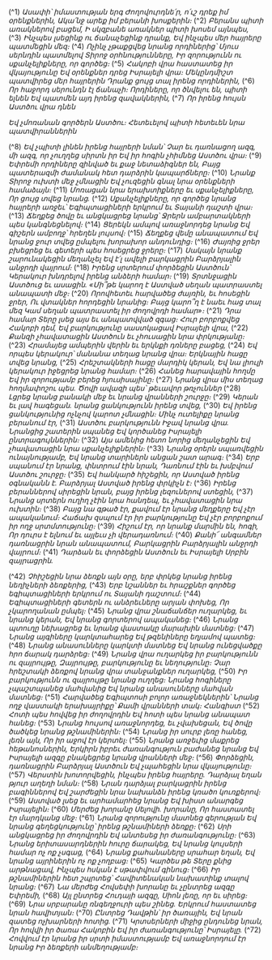 
(^1) _Ասափի՝ իմաստության երգ
Ժողովուրդնե՛ր, ո՛ւշ դրեք իմ օրենքներին,
Ակա՛նջ արեք իմ բերանի խոսքերին։_
(^2) _Բերանս պիտի առակներով բացեմ,
Ի սկզբանե առակներ պիտի խոսեմ այնպես,_
(^3) _Ինչպես լսեցինք ու ճանաչեցինք դրանք,
Եվ ինչպես մեր հայրերը պատմեցին մեզ։_
(^4) _Ոչինչ չթաքցվեց նրանց որդիներից՝
Մյուս սերնդին պատմելով Տիրոջ օրհնությունները,
Իր զորությունն ու սքանչելիքները, որ գործեց։_
(^5) _Հակոբի վրա հաստատեց իր վկայությունը
Եվ օրենքներ դրեց Իսրայելի վրա։
Մեկընդմիշտ պատվիրեց մեր հայրերին
Դրանք ցույց տալ իրենց որդիներին,_
(^6) _Որ հաջորդ սերունդն էլ ճանաչի։
Որդիները, որ ծնվելու են, պիտի ելնեն
Եվ պատմեն այդ իրենց զավակներին,_
(^7) _Որ իրենց հույսն Աստծու վրա դնեն_


_Եվ չմոռանան գործերն Աստծու։
Հետեւելով պիտի հետեւեն նրա պատվիրաններին_

(^8) _Եվ չպիտի լինեն իրենց հայրերի նման՝
Չար եւ դառնացող ազգ, մի ազգ, որ չուղղեց սիրտն իր
Եվ իր հոգին չհիմնեց Աստծու վրա։_
(^9) _Եփրեմի որդիները զինված եւ քաջ նետաձիգներ են,
Բայց պատերազմի ժամանակ հետ դարձրին կապարճները։_
(^10) _Նրանք Տիրոջ ուխտի մեջ չմնացին
Եվ չուզեցին գնալ նրա օրենքների համաձայն։_
(^11) _Մոռացան նրա երախտիքները եւ սքանչելիքները,
Որ ցույց տվեց նրանց._
(^12) _Սքանչելիքները, որ գործեց նրանց հայրերի առջեւ՝
Եգիպտացիների երկրում եւ Տայանի դաշտի վրա։_
(^13) _Ճեղքեց ծովը եւ անցկացրեց նրանց՝
Ջրերն ամբարտակների պես կանգնեցնելով։_
(^14) _Ցերեկն ամպով առաջնորդեց նրանց
Եվ գիշերն ամբողջ՝ հրեղեն լույսով։_
(^15) _Ճեղքեց վեմը անապատում
Եվ նրանց ջուր տվեց ըմպելու խորախոր անդունդից։_
(^16) _Ժայռից ջրեր բխեցրեց եւ գետերի պես հոսեցրեց ջրերը։_
(^17) _Սակայն նրանք շարունակեցին մեղանչել
Եվ է՛լ ավելի բարկացրին Բարձրյալին անջրդի վայրում։_
(^18) _Իրենց սրտերում փորձեցին Աստծուն՝
Կերակուր խնդրելով իրենց անձերի համար։_
(^19) _Տրտնջացին Աստծուց եւ ասացին. «Մի՞թե կարող է
Աստված սեղան պատրաստել անապատի մեջ։_
(^20) _Որովհետեւ հարվածեց ժայռին, եւ հոսեցին ջրեր,
Ու վտակներ հորդեցին նրանից։
Բայց կարո՞ղ է նաեւ հաց տալ մեզ
Կամ սեղան պատրաստել իր ժողովրդի համար»։_
(^21) _Դրա համար Տերը լսեց այս եւ անպատվված զգաց։
Հուր բորբոքվեց Հակոբի դեմ,
Եվ բարկությունը սաստկացավ Իսրայելի վրա,_
(^22) _Քանզի չհավատացին Աստծուն եւ չհուսացին նրա փրկությանը։_
(^23) _Հրամայեց ամպերին վերին եւ երկնքի դռները բացեց,_
(^24) _Եվ որպես կերակուր՝ մանանա տեղաց նրանց վրա։
Երկնային հացը տվեց նրանց,_
(^25) _Հրեշտակների հացը մարդիկ կերան,
Եվ նա լիուլի կերակուր իջեցրեց նրանց համար։_
(^26) _Հանեց հարավային հողմը
Եվ իր զորությամբ բերեց հյուսիսայինը։_
(^27) _Նրանց վրա միս տեղաց հողմափոշու պես.
Ծովի ավազի պես՝ թեւավոր թռչուններ_
(^28) _Լցրեց նրանց բանակի մեջ եւ նրանց վրանների շուրջը։_
(^29) _Կերան եւ լավ հագեցան. նրանց ցանկությունն իրենց տվեց,_
(^30) _Եվ իրենց ցանկությունից ոչնչով կարոտ չմնացին։
Մինչ ուտելիքը նրանց բերանում էր,_
(^31) _Աստծու բարկությունն
Իջավ նրանց վրա.
Նրանցից շատերին սպանեց
Եվ կործանեց Իսրայելի ընտրագույններին։_
(^32) _Այս ամենից հետո նորից մեղանչեցին
Եվ չհավատացին նրա սքանչելիքներին։_
(^33) _Նրանց օրերն սպառվեցին ունայնությամբ,
Եվ նրանց տարիներն անցան շատ արագ։_
(^34) _Երբ սպանում էր նրանց, փնտրում էին նրան,
Դառնում էին եւ խմբվում Աստծու շուրջը։_
(^35) _Եվ հանկարծ հիշեցին, որ Աստված իրենց օգնականն է.
Բարձրյալ Աստված իրենց փրկիչն է։_
(^36) _Իրենց բերաններով սիրեցին նրան, բայց իրենց լեզուներով ստեցին,_
(^37) _Նրանց սրտերն ուղիղ չէին նրա հանդեպ, եւ չհավատացին նրա ուխտին։_
(^38) _Բայց նա գթած էր, քավում էր նրանց մեղքերը
Եվ չէր ապականում։
Հաճախ զսպում էր իր բարկությունը
Եվ չէր բորբոքում իր ողջ սրտմտությունը։_
(^39) _Հիշում էր, որ նրանք մարմին են, հոգի,
Որ դուրս է ելնում եւ այլեւս չի վերադառնում։_
(^40) _Քանի՜ անգամներ դառնացրին նրան անապատում,
Բարկացրին Բարձրյալին անջրդի վայրում։_
(^41) _Դարձան եւ փորձեցին Աստծուն եւ Իսրայելի Սրբին զայրացրին._


(^42) _Չհիշեցին նրա ձեռքն այն օրը, երբ փրկեց նրանց իրենց նեղիչների ձեռքերից,_
(^43) _Երբ նշաններ եւ հրաշքներ գործեց եգիպտացիների երկրում ու Տայանի դաշտում։_
(^44) _Եգիպտացիների գետերն ու անձրեւները արյան փոխեց,
Որ չկարողանան ըմպել։_
(^45) _Նրանց վրա շնաճանճեր ուղարկեց, եւ նրանց կերան,
Եվ նրանց գորտերով ապականեց։_
(^46) _Նրանց պտուղը նեխացրեց եւ նրանց վաստակը մարախին մատնեց։_
(^47) _Նրանց այգիները կարկտահարեց
Եվ թզենիները եղյամով պատեց։_
(^48) _Նրանց անասունները կարկտի մատնեց
Եվ նրանց ունեցվածքը հրո ճարակ դարձրեց։_
(^49) _Նրանց վրա ուղարկեց իր բարկությունն ու զայրույթը,
Զայրույթը, բարկությունը եւ նեղությունը։
Չար հրեշտակի ձեռքով նրանց վրա տանջանքներ ուղարկեց,_
(^50) _Իր բարկությունն ու զայրույթը նրանց ուղղեց։
Նրանց հոգիները չպաշտպանեց մահվանից
Եվ նրանց անասունները մահվան մատնեց։_
(^51) _Հարվածեց Եգիպտոսի բոլոր առաջնեկներին՝
Նրանց ողջ վաստակի երախայրիքը՝
Քամի վրանների տակ։ Հանգիստ_
(^52) _Հոտի պես հովվեց իր ժողովրդին
Եվ հոտի պես նրանց անապատ հանեց։_
(^53) _Նրանց հույսով առաջնորդեց, եւ չվախեցան,
Եվ ծովը ծածկեց նրանց թշնամիներին։_
(^54) _Նրանց իր սուրբ լեռը հանեց, լեռն այն,
Որ իր աջով էր կերտել։_
(^55) _Նրանց առջեւից մաքրեց հեթանոսներին,
Երկիրն իբրեւ ժառանգություն բաժանեց նրանց
Եվ Իսրայելի ազգը բնակեցրեց նրանց վրանների մեջ։_
(^56) _Փորձեցին, դառնացրին Բարձրյալ Աստծուն
Եվ չպահեցին նրա վկայությունը։_
(^57) _Վերստին խոտորվեցին, ինչպես իրենց հայրերը.
Դարձյալ եղան թյուր աղեղի նման։_
(^58) _Նրան դարձյալ բարկացրին իրենց բագիններով
Եվ շարժեցին նրա նախանձն իրենց կռածո կուռքերով։_
(^59) _Աստված լսեց եւ արհամարհեց նրանց
Եվ խիստ անարգեց Իսրայելին։_
(^60) _Մերժեց խորանը Սելովի. խորանը,
Որ հաստատել էր մարդկանց մեջ։_
(^61) _Նրանց զորությունը մատնեց գերության
Եվ նրանց գեղեցկությունը՝ իրենց թշնամիների ձեռքը։_
(^62) _Սրի անցկացրեց իր ժողովրդին
Եվ անտեսեց իր ժառանգությունը։_
(^63) _Նրանց երիտասարդներին հուրը ճարակեց,
Եվ նրանց կույսերի համար ոչ ոք չսգաց,_
(^64) _Նրանց քահանաները սրահար եղան,
Եվ նրանց այրիներին ոչ ոք չողբաց։_
(^65) _Կարծես թե Տերը քնից արթնացավ,
Ինչպես հսկան է սթափվում գինուց։_
(^66) _Իր թշնամիներին հետ շպրտեց՝
Հավիտենական նախատինք տալով նրանց։_
(^67) _Նա մերժեց Հովսեփի խորանը եւ չընտրեց ազգը Եփրեմի,_
(^68) _Այլ ընտրեց Հուդայի ազգը, Սիոն լեռը, որ եւ սիրեց։_
(^69) _Նրա սրբարանը ռնգեղջուրի պես շինեց.
Երկրում հաստատեց նրան հավիտյան։_
(^70) _Ընտրեց Դավթին՝ իր ծառային,
Եվ նրան զատեց ոչխարների հոտից._
(^71) _Կրտսերների միջից ընդունեց նրան,
Որ հովվի իր ծառա Հակոբին
Եվ իր ժառանգությունը՝ Իսրայելը._
(^72) _Հովվում էր նրանց իր սրտի իմաստությամբ
Եվ առաջնորդում էր նրանց
Իր ձեռքերի անմեղությամբ։_

